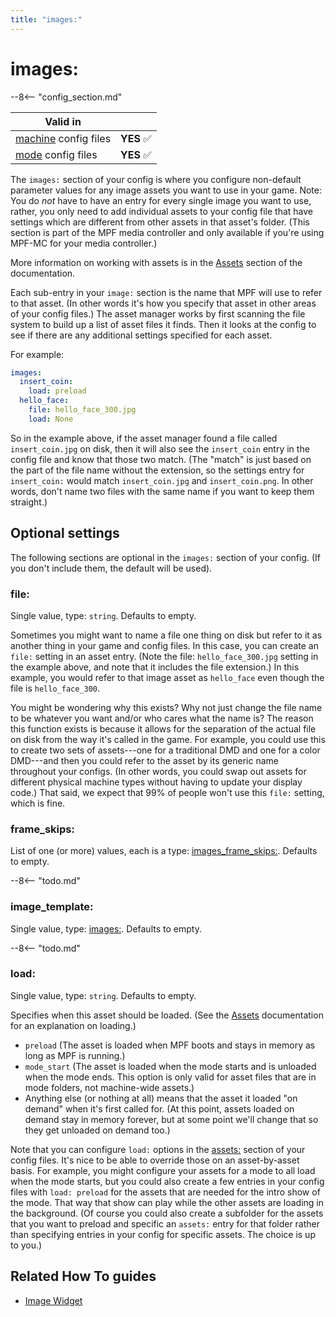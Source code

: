 ```yaml
---
title: "images:"
---
```


# images:


--8<-- "config_section.md"

| Valid in | |
|-----|:----:|
|[machine](instructions/machine_config.md) config files |**YES** :white_check_mark:|
|[mode](instructions/mode_config.md) config files|**YES** :white_check_mark:|

The `images:` section of your config is where you configure non-default
parameter values for any image assets you want to use in your game.
Note: You do *not* have to have an entry for every single image you want
to use, rather, you only need to add individual assets to your config
file that have settings which are different from other assets in that
asset's folder. (This section is part of the MPF media controller and
only available if you're using MPF-MC for your media controller.)

More information on working with assets is in the
[Assets](../assets/index.md) section of the
documentation.

Each sub-entry in your `image:` section is the name that MPF will use to
refer to that asset. (In other words it's how you specify that asset in
other areas of your config files.) The asset manager works by first
scanning the file system to build up a list of asset files it finds.
Then it looks at the config to see if there are any additional settings
specified for each asset.

For example:

``` yaml
images:
  insert_coin:
    load: preload
  hello_face:
    file: hello_face_300.jpg
    load: None
```

So in the example above, if the asset manager found a file called
`insert_coin.jpg` on disk, then it will also see the `insert_coin` entry
in the config file and know that those two match. (The "match" is just
based on the part of the file name without the extension, so the
settings entry for `insert_coin:` would match `insert_coin.jpg` and
`insert_coin.png`. In other words, don't name two files with the same
name if you want to keep them straight.)

## Optional settings

The following sections are optional in the `images:` section of your
config. (If you don't include them, the default will be used).

### file:

Single value, type: `string`. Defaults to empty.

Sometimes you might want to name a file one thing on disk but refer to
it as another thing in your game and config files. In this case, you can
create an `file:` setting in an asset entry. (Note the file:
`hello_face_300.jpg` setting in the example above, and note that it
includes the file extension.) In this example, you would refer to that
image asset as `hello_face` even though the file is `hello_face_300`.

You might be wondering why this exists? Why not just change the file
name to be whatever you want and/or who cares what the name is? The
reason this function exists is because it allows for the separation of
the actual file on disk from the way it's called in the game. For
example, you could use this to create two sets of assets---one for a
traditional DMD and one for a color DMD---and then you could refer to
the asset by its generic name throughout your configs. (In other words,
you could swap out assets for different physical machine types without
having to update your display code.) That said, we expect that 99% of
people won't use this `file:` setting, which is fine.

### frame_skips:

List of one (or more) values, each is a type:
[images_frame_skips:](images_frame_skips.md).
Defaults to empty.

--8<-- "todo.md"

### image_template:

Single value, type: [images:](images.md).
Defaults to empty.

--8<-- "todo.md"

### load:

Single value, type: `string`. Defaults to empty.

Specifies when this asset should be loaded. (See the
[Assets](../assets/index.md) documentation for an
explanation on loading.)

* `preload` (The asset is loaded when MPF boots and stays
    in memory as long as MPF is running.)
* `mode_start` (The asset is loaded when the mode starts
    and is unloaded when the mode ends. This option is only valid for
    asset files that are in mode folders, not machine-wide assets.)
* Anything else (or nothing at all) means that the asset it loaded
    "on demand" when it's first called for. (At this point, assets
    loaded on demand stay in memory forever, but at some point we'll
    change that so they get unloaded on demand too.)

Note that you can configure `load:` options in the
[assets:](assets.md) section of your config
files. It's nice to be able to override those on an asset-by-asset
basis. For example, you might configure your assets for a mode to all
load when the mode starts, but you could also create a few entries in
your config files with `load: preload` for the assets that are needed
for the intro show of the mode. That way that show can play while the
other assets are loading in the background. (Of course you could also
create a subfolder for the assets that you want to preload and specific
an `assets:` entry for that folder rather than specifying entries in
your config for specific assets. The choice is up to you.)

## Related How To guides

* [Image Widget](../mc/widgets/image.md)
